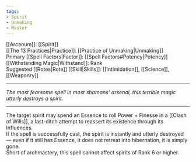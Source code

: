 ```yaml
---
tags:
- Spirit
- Unmaking
- Master
---
```


[[Arcanum]]: [[Spirit]]\
[[The 13 Practices|Practice]]: [[Practice of Unmaking|Unmaking]]\
Primary [[Spell Factors|Factor]]: [[Spell Factors#Potency|Potency]]\
[[Withstanding Magic|Withstand]]: Rank\
Suggested [[Rotes|Rote]] [[Skill|Skills]]: [[Intimidation]], [[Science]], [[Weaponry]]

---

_The most fearsome spell in most shamans’ arsenal, this terrible magic utterly destroys a spirit._

---

The target spirit may spend an Essence to roll Power + Finesse in a [[Clash of Wills]], a last-ditch attempt to reassert its existence through its Influences.\
If the spell is successfully cast, the spirit is instantly and utterly destroyed — even if it still has Essence, it does not retreat into hibernation, it is simply gone.\
Short of archmastery, this spell cannot affect spirits of Rank 6 or higher.